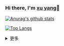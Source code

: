 ### Hi there, I'm [xu yang](http://xuyang.run/blog)👋

[![Anurag's github stats](https://github-readme-stats.vercel.app/api?username=xuyang9978&show_icons=true&theme=radical)](https://github.com/anuraghazra/github-readme-stats)

[![Top Langs](https://github-readme-stats.vercel.app/api/top-langs/?username=xuyang9978&hide=tsql,javascript,css&theme=radical)](https://github.com/anuraghazra/github-readme-stats)

<details>
  <summary>更多</summary>
   ...
</details>
